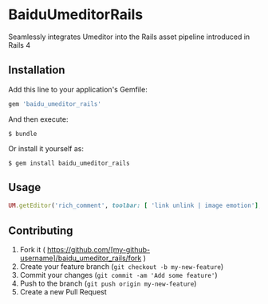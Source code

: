 # BaiduUmeditorRails
Seamlessly integrates Umeditor into the Rails asset pipeline introduced in Rails 4

## Installation

Add this line to your application's Gemfile:

```ruby
gem 'baidu_umeditor_rails'
```

And then execute:

    $ bundle

Or install it yourself as:

    $ gem install baidu_umeditor_rails

## Usage
```ruby
UM.getEditor('rich_comment', toolbar: [ 'link unlink | image emotion'], UMEDITOR_HOME_URL: "/assets/umeditor/", initialFrameHeight:150)
```

## Contributing

1. Fork it ( https://github.com/[my-github-username]/baidu_umeditor_rails/fork )
2. Create your feature branch (`git checkout -b my-new-feature`)
3. Commit your changes (`git commit -am 'Add some feature'`)
4. Push to the branch (`git push origin my-new-feature`)
5. Create a new Pull Request
